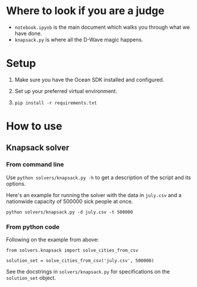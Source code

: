 # Where to look if you are a judge

- `notebook.ipynb` is the main document which walks you through what we have done.
- `knapsack.py` is where all the D-Wave magic happens.

# Setup

1. Make sure you have the Ocean SDK installed and configured.

2. Set up your preferred virtual environment.

3. `pip install -r requirements.txt`

# How to use

## Knapsack solver

### From command line

Use `python solvers/knapsack.py -h` to get a description of the script and its options.

Here's an example for running the solver with the data in `july.csv` and a nationwide capacity of 500000 sick people at once.

```
python solvers/knapsack.py -d july.csv -t 500000
```

### From python code

Following on the example from above:

```
from solvers.knapsack import solve_cities_from_csv

solution_set = solve_cities_from_csv('july.csv', 500000)
```

See the docstrings in `solvers/knapsack.py` for specifications on the `solution_set` object.

